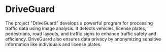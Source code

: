 # DriveGuard
The project "DriveGuard" develops a powerful program for processing traffic data using image analysis. It detects vehicles, license plates, pedestrians, road layouts, and traffic signs to enhance traffic safety and efficiency. DriveGuard also ensures data privacy by anonymizing sensitive information like individuals and license plates.
